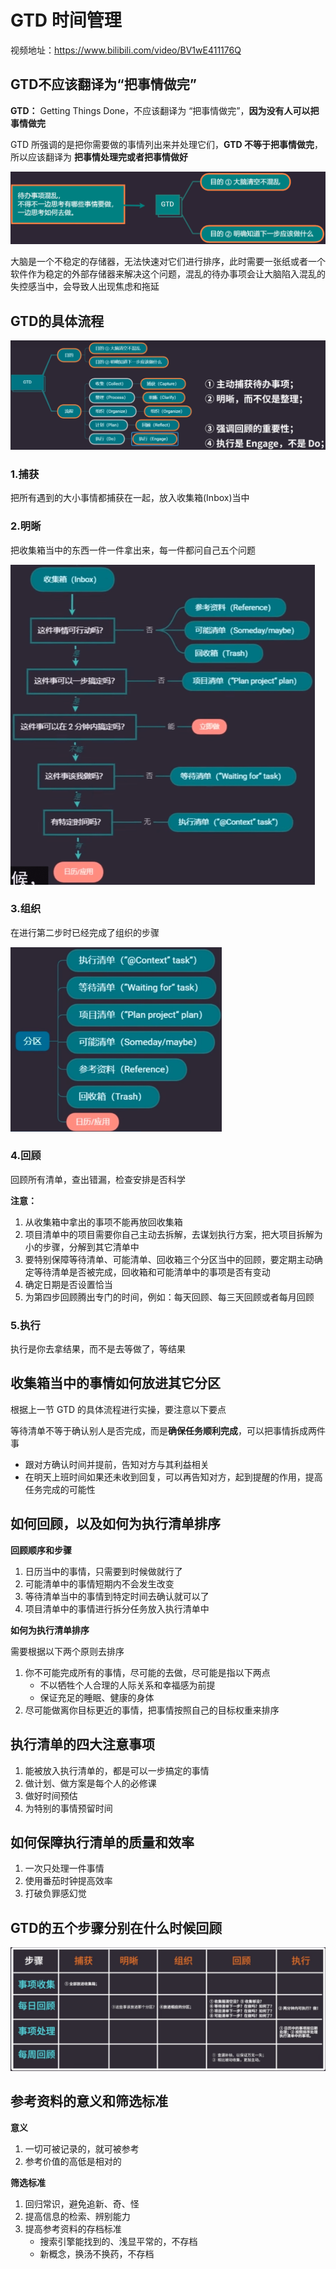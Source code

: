# GTD 时间管理

视频地址：https://www.bilibili.com/video/BV1wE411176Q



## GTD不应该翻译为“把事情做完”

**GTD：** Getting Things Done，不应该翻译为 “把事情做完”，**因为没有人可以把事情做完**

GTD 所强调的是把你需要做的事情列出来并处理它们，**GTD 不等于把事情做完**，所以应该翻译为 **把事情处理完或者把事情做好**

![image-20240505123631223](images/image-20240505123631223.png)

大脑是一个不稳定的存储器，无法快速对它们进行排序，此时需要一张纸或者一个软件作为稳定的外部存储器来解决这个问题，混乱的待办事项会让大脑陷入混乱的失控感当中，会导致人出现焦虑和拖延



## GTD的具体流程

![image-20240505124313399](images/image-20240505124313399.png)



### 1.捕获

把所有遇到的大小事情都捕获在一起，放入收集箱(Inbox)当中



### 2.明晰

把收集箱当中的东西一件一件拿出来，每一件都问自己五个问题

<img src="images/image-20240505125020657.png" alt="image-20240505125020657" style="zoom: 50%;" />



### 3.组织

在进行第二步时已经完成了组织的步骤

<img src="images/image-20240505125223524.png" alt="image-20240505125223524" style="zoom: 33%;" />



### 4.回顾

回顾所有清单，查出错漏，检查安排是否科学

**注意：**

1. 从收集箱中拿出的事项不能再放回收集箱
2. 项目清单中的项目需要你自己主动去拆解，去谋划执行方案，把大项目拆解为小的步骤，分解到其它清单中
3. 要特别保障等待清单、可能清单、回收箱三个分区当中的回顾，要定期主动确定等待清单是否被完成，回收箱和可能清单中的事项是否有变动
4. 确定日期是否设置恰当
5. 为第四步回顾腾出专门的时间，例如：每天回顾、每三天回顾或者每月回顾



### 5.执行

执行是你去拿结果，而不是去等做了，等结果



## 收集箱当中的事情如何放进其它分区

根据上一节 GTD 的具体流程进行实操，要注意以下要点

等待清单不等于确认别人是否完成，而是**确保任务顺利完成**，可以把事情拆成两件事

- 跟对方确认时间并提前，告知对方与其利益相关
- 在明天上班时间如果还未收到回复，可以再告知对方，起到提醒的作用，提高任务完成的可能性



## 如何回顾，以及如何为执行清单排序

**回顾顺序和步骤**

1. 日历当中的事情，只需要到时候做就行了
2. 可能清单中的事情短期内不会发生改变
3. 等待清单当中的事情到特定时间去确认就可以了
4. 项目清单中的事情进行拆分任务放入执行清单中



**如何为执行清单排序**

需要根据以下两个原则去排序

1. 你不可能完成所有的事情，尽可能的去做，尽可能是指以下两点
   - 不以牺牲个人合理的人际关系和幸福感为前提
   - 保证充足的睡眠、健康的身体
2. 尽可能做离你目标更近的事情，把事情按照自己的目标权重来排序



## 执行清单的四大注意事项

1. 能被放入执行清单的，都是可以一步搞定的事情
2. 做计划、做方案是每个人的必修课
3. 做好时间预估
4. 为特别的事情预留时间



## 如何保障执行清单的质量和效率

1. 一次只处理一件事情
2. 使用番茄时钟提高效率
3. 打破负罪感幻觉



## GTD的五个步骤分别在什么时候回顾

![image-20240505191917806](images/image-20240505191917806.png)



## 参考资料的意义和筛选标准

**意义**

1. 一切可被记录的，就可被参考
2. 参考价值的高低是相对的



**筛选标准**

1. 回归常识，避免追新、奇、怪
2. 提高信息的检索、辨别能力
3. 提高参考资料的存档标准
   - 搜索引擎能找到的、浅显平常的，不存档
   - 新概念，换汤不换药，不存档



